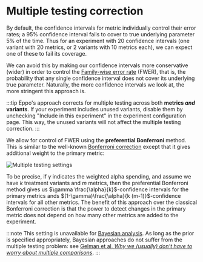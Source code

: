 # Multiple testing correction

By default, the confidence intervals for metric individually control their error rates; a 95% confidence interval fails to cover to true underlying parameter 5% of the time.
Thus for an experiment with 20 confidence intervals (one variant with 20 metrics, or 2 variants with 10 metrics each), we can expect one of these to fail its coverage.

We can avoid this by making our confidence intervals more conservative (wider) in order to control the [Family-wise error rate](https://en.wikipedia.org/wiki/Family-wise_error_rate) (FWER), that is, the probability that any single confidence interval does not cover its underlying true parameter. Naturally, the more confidence intervals we look at, the more stringent this approach is.

:::tip
Eppo's approach corrects for multiple testing across both **metrics _and_ variants**. If your experiment includes unused variants, disable them by unchecking "Include in this experiment" in the experiment configuration page. This way, the unused variants will not affect the multiple testing correction.
:::

We allow for control of FWER using the **preferential Bonferroni** method. This is similar to the well-known [Bonferroni correction](https://en.wikipedia.org/wiki/Bonferroni_correction) except that it gives additional weight to the primary metric:

![Multiple testing settings](/img/planning-experiments/multiple-testing-settings.png)

To be precise, if $\gamma$ indicates the weighted alpha spending, and assume we have $k$ treatment variants and $m$ metrics, then the preferential Bonferroni method gives us $\gamma \frac{\alpha}{k}$-confidence intervals for the primary metrics ands $(1-\gamma)\frac{\alpha}{k (m-1)}$-confidence intervals for all other metrics.
The benefit of this approach over the classical Bonferroni correction is that the power to detect changes in the primary metric does not depend on how many other metrics are added to the experiment.

:::note
This setting is unavailable for [Bayesian analysis](/statistics/confidence-intervals/analysis-methods/#bayesian-analysis). As long as the prior is specified appropriately, Bayesian approaches do not suffer from the multiple testing problem: see [Gelman et al, _Why we (usually) don't have to worry about multiple comparisons_](https://arxiv.org/abs/0907.2478).
:::
